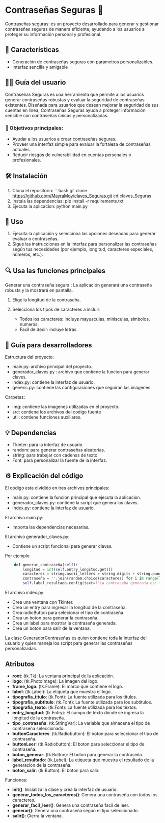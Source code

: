 # Contraseñas Seguras 🔐

 Contraseñas seguras: es un proyecto desarrollado para generar y gestionar contraseñas seguras de manera eficiente, ayudando a los usuarios a proteger su información personal y profesional.

## 🚀 Características

- Generación de contraseñas seguras con parámetros personalizables.
- Interfaz sencilla y amigable

##  💁‍♀️ Guía del usuario

Contraseñas Seguras es una herramienta que permite a los usuarios generar contraseñas robustas y evaluar la seguridad de contraseñas existentes. Diseñada para usuarios que desean mejorar la seguridad de sus cuentas en línea, Contraseñas Seguras ayuda a proteger información sensible con contraseñas únicas y personalizadas.

### 🧩 Objetivos principales:
- Ayudar a los usuarios a crear contraseñas seguras.
- Proveer una interfaz simple para evaluar la fortaleza de contraseñas actuales.
- Reducir riesgos de vulnerabilidad en cuentas personales o profesionales.

## 🛠️ Instalación

1. Clona el repositorio: ```bash git clone https://github.com/MayraMoy/claves_Seguras.git cd claves_Seguras
2. Instala las dependencias: pip install -r requirements.txt
3. Ejecuta la aplicacion: python main.py

## 📖 Uso

1. Ejecuta la aplicación y selecciona las opciones deseadas para generar evaluar o contraseñas.
2. Sigue las instrucciones en la interfaz para personalizar las contraseñas según tus necesidades (por ejemplo, longitud, caracteres especiales, números, etc.).

## 🔍 Usa las funciones principales

Generar una contraseña segura : La aplicación generará una contraseña robusta y la mostrará en pantalla.

1. Elige la longitud de la contraseña.

2. Selecciona los tipos de caracteres a incluir:   
    - Todos los caracteres: incluye mayusculas, minisculas, simbolos, numeros.
    - Facil de decir: incluye letras.

## 📖 Guía para desarrolladores

Estructura del proyecto:
- main.py: archivo principal del proyecto.
- generador_claves.py : archivo que contiene la funcion para generar claves.
- index.py: contiene la interfaz de usuario.
- generic.py: contiene las configuraciones que seguirán las imágenes.  

Carpetas:
- img: contiene las imagenes utilizadas en el proyecto.
- src: contiene los archivos del codigo fuente
- util: contiene funciones auxiliares.

## 💡 Dependencias 

- Tkinter: para la interfaz de usuario.
- random: para generar contraseñas aleatorias.
- string: para trabajar con cadenas de texto.
- Font: para personalizar la fuente de la interfaz.

## ⚙️ Explicación del código

El codigo esta dividido en tres archivos principales:
- main.py: contiene la funcion principal que ejecuta la aplicacion.
- generador_claves.py: contiene la script que genera las claves.
- index.py: contiene la interfaz de usuario.

El archivo main.py:
- Importa las dependencias necesarias.

El archivo generador_claves.py:
- Contiene un script funcional para generar claves.

Por ejemplo 

```python
    def generar_contraseña(self): 
        longitud = int(self.entry_longitud.get())
        caracteres = string.ascii_letters + string.digits + string.punctuation
        contraseña = ''.join(random.choice(caracteres) for i in range(longitud))
        self.label_resultado.config(text=f'La contraseña generada es: {contraseña}')
```

El archivo index.py:
- Crea una ventana con Tkinter.
- Crea un entry para ingresar la longitud de la contraseña.
- Crea radioButton para selecionar el tipo de contraseña.
- Crea un boton para generar la contraseña.
- Crea un label para mostrar la contraseña generada.
- Crea un boton para salir de la ventana.

La clase GeneradorContraseñas es quien contiene toda la interfaz del usuario y quien maneja los script para generar las contraseñas personalizadas.

## Atributos

- **root**: (tk.Tk): La ventana principal de la aplicación. 
- **logo**: (tk.PhotoImage): La imagen del logo. 
- **frame_logo**: (tk.Frame): El marco que contiene el logo. 
- **label**: (tk.Label): La etiqueta que muestra el logo. 
- **tipografia_titulo**: (tk.Font): La fuente utilizada para los títulos. 
- **tipografia_subtitulo**: (tk.Font): La fuente utilizada para los subtítulos. 
- **tipografia_texto**: (tk.Font): La fuente utilizada para los textos. 
- **entry_longitud**: (tk.Entry): El campo de texto donde se ingresa la longitud de la contraseña.
- **tipo_contraseña**: (tk.StringVar): La variable que almacena el tipo de contraseña seleccionado.
- **buttonCaracteres**: (tk.Radiobutton): El boton para seleccionar el tipo de contraseña.
- **buttonLeer**: (tk.Radiobutton): El boton para seleccionar el tipo de contraseña.
- **boton_generar**: (tk.Button): El boton para generar la contraseña.
- **label_resultado**: (tk.Label): La etiqueta que muestra el resultado de la generacion de la contraseña.
- **boton_salir**: (tk.Button): El boton para salir.

Funciones:
- **__init__()**: Inicializa la clase y crea la interfaz de usuario.
- **generar_todos_los_caracteres()**: Genera una contraseña con todos los caracteres.
- **generar_facil_leer()**: Genera una contraseña facil de leer.
- **generar()**: Genera una contraseña segun el tipo seleccionado.
- **salir()**: Cierra la ventana.
